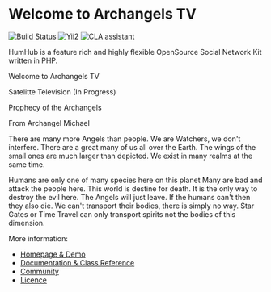 Welcome to Archangels TV
===========================

[![Build Status](https://travis-ci.org/humhub/humhub.svg?branch=master)](https://travis-ci.org/humhub/humhub)
[![Yii2](https://img.shields.io/badge/Powered_by-Yii_Framework-green.svg?style=flat)](http://www.yiiframework.com/)
[![CLA assistant](https://cla-assistant.io/readme/badge/humhub/humhub)](https://cla-assistant.io/humhub/humhub)

HumHub is a feature rich and highly flexible OpenSource Social Network Kit written in PHP.

Welcome to Archangels TV

Satelitte Television (In Progress)

Prophecy  of the Archangels

From Archangel Michael

There are many more Angels than people. 
We are Watchers, we don't interfere. 
There are a great many of us all over the Earth.
The wings of the small ones are much larger than depicted. 
We exist in many realms at the same time.

Humans are only one of many species here on this planet
Many are bad and attack  the people here.
This world is destine for death. It is the only way to destroy the evil here. 
The Angels will just leave. If the humans can't then they also die. 
We can't transport their bodies, there is simply no way. 
Star Gates or Time Travel can only transport spirits not the bodies of this dimension. 
                     

More information:
- [Homepage & Demo](http://www.archangelstv.com)
- [Documentation & Class Reference](http://docs.humhub.org)
- [Community](http://community.humhub.com/)
- [Licence](http://www.archangelstv.com/licences)

